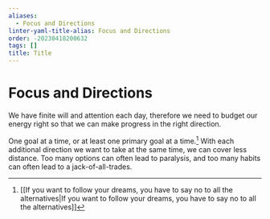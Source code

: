 ```yaml
---
aliases:
  - Focus and Directions
linter-yaml-title-alias: Focus and Directions
order: -20230418200632
tags: []
title: Title
---
```


# Focus and Directions

We have finite will and attention each day, therefore we need to budget our energy right so that we can make progress in the right direction.

One goal at a time, or at least one primary goal at a time.[^1] With each additional direction we want to take at the same time, we can cover less distance. Too many options can often lead to paralysis, and too many habits can often lead to a jack-of-all-trades.

[^1]: [[If you want to follow your dreams, you have to say no to all the alternatives|If you want to follow your dreams, you have to say no to all the alternatives]]
